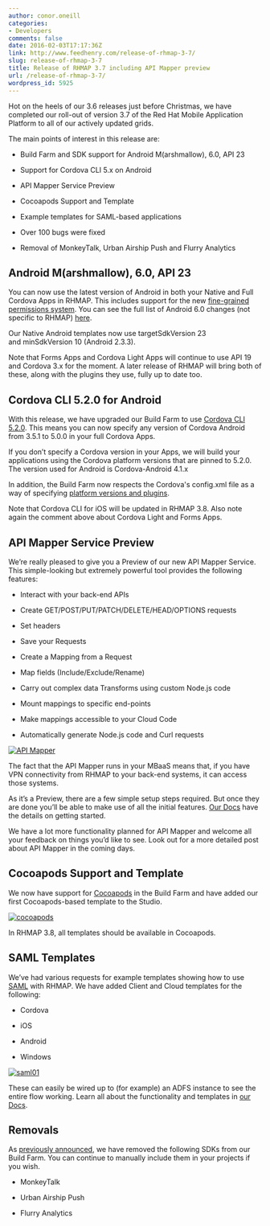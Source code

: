 ```yaml
---
author: conor.oneill
categories:
- Developers
comments: false
date: 2016-02-03T17:17:36Z
link: http://www.feedhenry.com/release-of-rhmap-3-7/
slug: release-of-rhmap-3-7
title: Release of RHMAP 3.7 including API Mapper preview
url: /release-of-rhmap-3-7/
wordpress_id: 5925
---
```


Hot on the heels of our 3.6 releases just before Christmas, we have completed our roll-out of version 3.7 of the Red Hat Mobile Application Platform to all of our actively updated grids.

The main points of interest in this release are:




    
  * Build Farm and SDK support for Android M(arshmallow), 6.0, API 23

    
  * Support for Cordova CLI 5.x on Android

    
  * API Mapper Service Preview

    
  * Cocoapods Support and Template

    
  * Example templates for SAML-based applications

    
  * Over 100 bugs were fixed

    
  * Removal of MonkeyTalk, Urban Airship Push and Flurry Analytics





## Android M(arshmallow), 6.0, API 23



You can now use the latest version of Android in both your Native and Full Cordova Apps in RHMAP. This includes support for the new [fine-grained permissions system](http://developer.android.com/training/permissions/requesting.html). You can see the full list of Android 6.0 changes (not specific to RHMAP) [here](http://developer.android.com/about/versions/marshmallow/android-6.0.html).

Our Native Android templates now use targetSdkVersion 23 and minSdkVersion 10 (Android 2.3.3).

Note that Forms Apps and Cordova Light Apps will continue to use API 19 and Cordova 3.x for the moment. A later release of RHMAP will bring both of these, along with the plugins they use, fully up to date too.



## Cordova CLI 5.2.0 for Android



With this release, we have upgraded our Build Farm to use [Cordova CLI 5.2.0](http://cordova.apache.org/docs/en/latest/guide/cli/index.html). This means you can now specify any version of Cordova Android from 3.5.1 to 5.0.0 in your full Cordova Apps.

If you don’t specify a Cordova version in your Apps, we will build your applications using the Cordova platform versions that are pinned to 5.2.0. The version used for Android is Cordova-Android 4.1.x

In addition, the Build Farm now respects the Cordova's config.xml file as a way of specifying [platform versions and plugins](http://cordova.apache.org/docs/en/latest/platform_plugin_versioning_ref/index.html).

Note that Cordova CLI for iOS will be updated in RHMAP 3.8. Also note again the comment above about Cordova Light and Forms Apps.



## API Mapper Service Preview



We’re really pleased to give you a Preview of our new API Mapper Service. This simple-looking but extremely powerful tool provides the following features:




    
  * Interact with your back-end APIs

    
  * Create GET/POST/PUT/PATCH/DELETE/HEAD/OPTIONS requests

    
  * Set headers

    
  * Save your Requests

    
  * Create a Mapping from a Request

    
  * Map fields (Include/Exclude/Rename)

    
  * Carry out complex data Transforms using custom Node.js code

    
  * Mount mappings to specific end-points

    
  * Make mappings accessible to your Cloud Code

    
  * Automatically generate Node.js code and Curl requests





[![API Mapper](/wp-content/uploads/2016/02/API-Mapper.png)](/wp-content/uploads/2016/02/API-Mapper.png)

The fact that the API Mapper runs in your MBaaS means that, if you have VPN connectivity from RHMAP to your back-end systems, it can access those systems.

As it’s a Preview, there are a few simple setup steps required. But once they are done you’ll be able to make use of all the initial features. [Our Docs](http://docs.feedhenry.com/v3/guides/api_mapper.html) have the details on getting started.

We have a lot more functionality planned for API Mapper and welcome all your feedback on things you’d like to see. Look out for a more detailed post about API Mapper in the coming days.



## Cocoapods Support and Template



We now have support for [Cocoapods](https://cocoapods.org/) in the Build Farm and have added our first Cocoapods-based template to the Studio.

[![cocoapods](/wp-content/uploads/2016/02/cocoapods.jpg)](/wp-content/uploads/2016/02/cocoapods.jpg)

In RHMAP 3.8, all templates should be available in Cocoapods.



## SAML Templates



We’ve had various requests for example templates showing how to use [SAML](https://wiki.oasis-open.org/security/FrontPage) with RHMAP. We have added Client and Cloud templates for the following:




    
  * Cordova

    
  * iOS

    
  * Android

    
  * Windows



[![saml01](/wp-content/uploads/2016/02/saml01.jpg)](/wp-content/uploads/2016/02/saml01.jpg)

These can easily be wired up to (for example) an ADFS instance to see the entire flow working. Learn all about the functionality and templates in [our Docs](http://docs.feedhenry.com/v3/guides/using_saml_for_authentication.html).



## Removals



As [previously announced](http://www.feedhenry.com/updates-industry-releases-related-to-mobile-oses-sdks-and-tools-on-rhmap/), we have removed the following SDKs from our Build Farm. You can continue to manually include them in your projects if you wish.




    
  * MonkeyTalk

    
  * Urban Airship Push

    
  * Flurry Analytics


